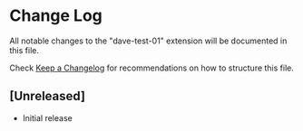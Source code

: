 # Change Log

All notable changes to the "dave-test-01" extension will be documented in this file.

Check [Keep a Changelog](http://keepachangelog.com/) for recommendations on how to structure this file.

## [Unreleased]

- Initial release
